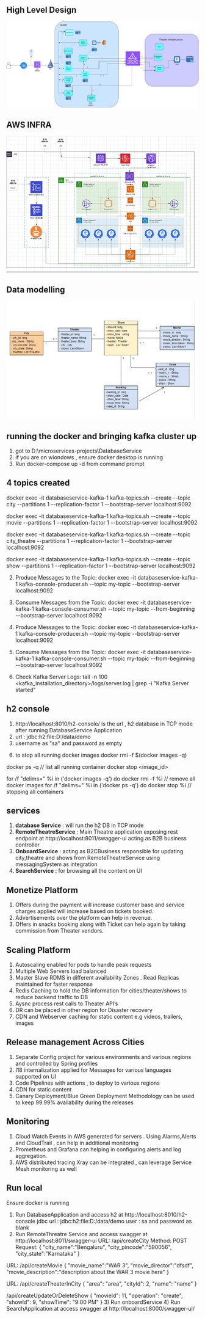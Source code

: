 ## High Level Design
![alt text](./architecture.jpg "High Level Design")

## AWS INFRA
![alt text](./AWS-Infra.png "High Level Design")

## Data modelling
![alt text](./data_modelling.png "High Level Design")

## running the docker and bringing kafka cluster up
1) got to D:\microservices-projects\DatabaseService
2) if you are on wiondows , ensure docker desktop is running
3) Run docker-compose up -d from command prompt

## 4 topics created 
docker exec -it databaseservice-kafka-1 kafka-topics.sh --create --topic city --partitions 1 --replication-factor 1 --bootstrap-server localhost:9092

docker exec -it databaseservice-kafka-1 kafka-topics.sh --create --topic movie --partitions 1 --replication-factor 1 --bootstrap-server localhost:9092

docker exec -it databaseservice-kafka-1 kafka-topics.sh --create --topic city_theatre --partitions 1 --replication-factor 1 --bootstrap-server localhost:9092

docker exec -it databaseservice-kafka-1 kafka-topics.sh --create --topic show --partitions 1 --replication-factor 1 --bootstrap-server localhost:9092

2. Produce Messages to the Topic:
   docker exec -it databaseservice-kafka-1 kafka-console-producer.sh --topic my-topic --bootstrap-server localhost:9092

3. Consume Messages from the Topic:
   docker exec -it databaseservice-kafka-1 kafka-console-consumer.sh --topic my-topic --from-beginning --bootstrap-server localhost:9092
2. Produce Messages to the Topic:
   docker exec -it databaseservice-kafka-1 kafka-console-producer.sh --topic my-topic --bootstrap-server localhost:9092

3. Consume Messages from the Topic:
   docker exec -it databaseservice-kafka-1 kafka-console-consumer.sh --topic my-topic --from-beginning --bootstrap-server localhost:9092

4. Check Kafka Server Logs:
   tail -n 100 <kafka_installation_directory>/logs/server.log | grep -i "Kafka Server started"



## h2 console
1) http://localhost:8010/h2-console/ is the url , h2 database in TCP mode after running DatabaseService Application   
2) url : jdbc:h2:file:D:/data/demo
3) username as "sa" and password as empty


6. to stop all running docker images
   docker rmi -f $(docker images -q)

docker ps -q       // list all running container
docker stop <image_id>

for /f "delims=" %i in ('docker images -q') do docker rmi -f %i                 // remove all docker images
for /f "delims=" %i in ('docker ps -q') do docker stop %i                     // stopping all containers

## services
1) **database Service** : will run the h2 DB in TCP mode
2) **RemoteTheatreService** : Main Theatre application exposing rest endpoint at http://localhost:8011/swagger-ui acting as B2B business controller
3) **OnboardService** : acting as B2CBusiness responsible for updating city,theatre and shows from RemoteTheatreService using messagingSystem as integration
4) **SearchService** : for browsing all the content on UI

## Monetize  Platform

1) Offers during the payment will increase customer base and service charges applied will increase based on tickets booked.
2) Advertisements over the platform can help in revenue.
3) Offers in snacks booking along with Ticket can help again by taking commission from Theater vendors.

## Scaling  Platform

1) Autoscaling enabled for pods to handle peak requests
2) Multiple Web Servers load balanced
3) Master Slave RDMS in different availability Zones . Read Replicas maintained for faster response
4) Redis Caching to hold the DB information for cities/theater/shows to reduce backend traffic to DB
5) Aysnc  process rest calls to Theater API’s
6) DR can be placed in other region for Disaster recovery
7) CDN and Webserver caching for static content e.g videos, trailers, images

## Release management  Across Cities

1) Separate Config project for various environments and various regions and controlled by Spring profiles
2) I18 internalization applied for Messages for various languages supported on UI
3) Code Pipelines with actions , to deploy to various regions
4) CDN for static content
5) Canary Deployment/Blue Green Deployment Methodology can be used to keep 99.99% availability during the releases

## Monitoring

1) Cloud Watch Events in AWS generated for servers . Using Alarms,Alerts and CloudTrail , can help in additional monitoring
2) Prometheus and Grafana can helping in configuring alerts and log aggregation.
3) AWS distributed tracing Xray can be integrated , can leverage Service Mesh monitoring as well

## Run local
Ensure docker is running

1) Run DatabaseApplication and access h2 at http://localhost:8010/h2-console
jdbc url : jdbc:h2:file:D:/data/demo
user : sa and password as blank
2) Run RemoteThreatre Service and access swagger at http://localhost:8011/swagger-ui
   URL: /api/createCity
   Method: POST
   Request:
   {
   "city_name":"Bengaluru",
   "city_pincode":"590056",
   "city_state":"Karnataka"
   }

URL:   /api/createMovie
{
"movie_name":"WAR 3",
"movie_director":"dfsdf",
"movie_description":"description about the WAR 3 movie here"
}


URL:   /api/createTheaterInCity
{
"area": "area",
"cityId": 2,
"name": "name"
}

/api/createUpdateOrDeleteShow
{
"movieId": 11,
"operation": "create",
"showId": 9,
"showTime": "9:00 PM"
}
3) Run onboardService 
4) Run SearchApplication at access swagger at http://localhost:8000/swagger-ui/